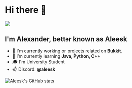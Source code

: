 # Hi there 👋
![](https://komarev.com/ghpvc/?username=Aleesk&color=FF0000&style=plastic&label=PROFILE+VIEWS)
## I'm Alexander, better known as Aleesk 

- 🔭 I'm currently working on projects related on <b>Bukkit</b>.
- 🌱 I’m currently learning <b>Java, Python, C++</b>
- 🎓 I'm University Student
- 📫 Discord: <b>@aleesk</b>

![Aleesk's GitHub stats](https://github-readme-stats.vercel.app/api?username=Aleesk&show_icons=true&theme=radical)
